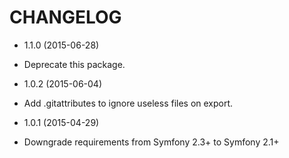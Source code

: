 # CHANGELOG

* 1.1.0 (2015-06-28)

 * Deprecate this package.

* 1.0.2 (2015-06-04)

 * Add .gitattributes to ignore useless files on export.

* 1.0.1 (2015-04-29)

 * Downgrade requirements from Symfony 2.3+ to Symfony 2.1+
